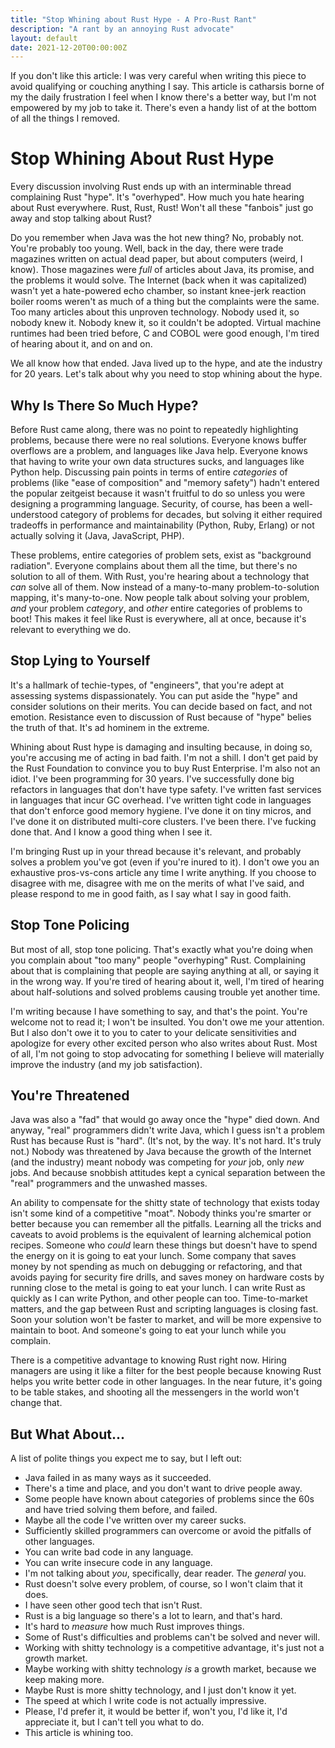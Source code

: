 ```yaml
---
title: "Stop Whining about Rust Hype - A Pro-Rust Rant"
description: "A rant by an annoying Rust advocate"
layout: default
date: 2021-12-20T00:00:00Z
---
```


If you don't like this article: I was very careful when writing this piece to
avoid qualifying or couching anything I say. This article is catharsis borne of
my the daily frustration I feel when I know there's a better way, but I'm not
empowered by my job to take it. There's even a handy list of at the bottom of
all the things I removed.

# Stop Whining About Rust Hype

Every discussion involving Rust ends up with an interminable thread complaining
Rust "hype". It's "overhyped". How much you hate hearing about Rust everywhere.
Rust, Rust, Rust! Won't all these "fanbois" just go away and stop talking about
Rust?

Do you remember when Java was the hot new thing? No, probably not. You're
probably too young. Well, back in the day, there were trade magazines written
on actual dead paper, but about computers (weird, I know). Those magazines were
*full* of articles about Java, its promise, and the problems it would solve.
The Internet (back when it was capitalized) wasn't yet a hate-powered echo
chamber, so instant knee-jerk reaction boiler rooms weren't as much of a thing
but the complaints were the same. Too many articles about this unproven
technology. Nobody used it, so nobody knew it. Nobody knew it, so it couldn't
be adopted. Virtual machine runtimes had been tried before, C and COBOL were
good enough, I'm tired of hearing about it, and on and on.

We all know how that ended. Java lived up to the hype, and ate the industry for
20 years. Let's talk about why you need to stop whining about the hype.

## Why Is There So Much Hype?

Before Rust came along, there was no point to repeatedly highlighting problems,
because there were no real solutions. Everyone knows buffer overflows are a
problem, and languages like Java help. Everyone knows that having to write your
own data structures sucks, and languages like Python help. Discussing pain
points in terms of entire _categories_ of problems (like "ease of composition"
and "memory safety") hadn't entered the popular zeitgeist because it wasn't
fruitful to do so unless you were designing a programming language. Security,
of course, has been a well-understood category of problems for decades, but
solving it either required tradeoffs in performance and maintainability
(Python, Ruby, Erlang) or not actually solving it (Java, JavaScript, PHP).

These problems, entire categories of problem sets, exist as "background
radiation". Everyone complains about them all the time, but there's no solution
to all of them. With Rust, you're hearing about a technology that _can_ solve
all of them. Now instead of a many-to-many problem-to-solution mapping, it's
many-to-one. Now people talk about solving your problem, _and_ your problem
_category_, and _other_ entire categories of problems to boot! This makes it
feel like Rust is everywhere, all at once, because it's relevant to everything
we do.

## Stop Lying to Yourself

It's a hallmark of techie-types, of "engineers", that you're adept at assessing
systems dispassionately. You can put aside the "hype" and consider solutions on
their merits. You can decide based on fact, and not emotion. Resistance even to
discussion of Rust because of "hype" belies the truth of that. It's ad hominem
in the extreme.

Whining about Rust hype is damaging and insulting because, in doing so, you're
accusing me of acting in bad faith. I'm not a shill. I don't get paid by the
Rust Foundation to convince you to buy Rust Enterprise. I'm also not an idiot.
I've been programming for 30 years. I've successfully done big refactors in
languages that don't have type safety. I've written fast services in languages
that incur GC overhead. I've written tight code in languages that don't enforce
good memory hygiene. I've done it on tiny micros, and I've done it on
distributed multi-core clusters. I've been there. I've fucking done that. And I
know a good thing when I see it.

I'm bringing Rust up in your thread because it's relevant, and probably solves
a problem you've got (even if you're inured to it). I don't owe you an
exhaustive pros-vs-cons article any time I write anything. If you choose to
disagree with me, disagree with me on the merits of what I've said, and please
respond to me in good faith, as I say what I say in good faith.

## Stop Tone Policing

But most of all, stop tone policing. That's exactly what you're doing when you
complain about "too many" people "overhyping" Rust. Complaining about that is
complaining that people are saying anything at all, or saying it in the wrong
way. If you're tired of hearing about it, well, I'm tired of hearing about
half-solutions and solved problems causing trouble yet another time.

I'm writing because I have something to say, and that's the point. You're
welcome not to read it; I won't be insulted. You don't owe me your attention.
But I also don't owe it to you to cater to your delicate sensitivities and
apologize for every other excited person who also writes about Rust. Most of
all, I'm not going to stop advocating for something I believe will materially
improve the industry (and my job satisfaction).

## You're Threatened

Java was also a "fad" that would go away once the "hype" died down. And anyway,
"real" programmers didn't write Java, which I guess isn't a problem Rust has
because Rust is "hard". (It's not, by the way. It's not hard. It's truly not.)
Nobody was threatened by Java because the growth of the Internet (and the
industry) meant nobody was competing for *your* job, only *new* jobs. And
because snobbish attitudes kept a cynical separation between the "real"
programmers and the unwashed masses.

An ability to compensate for the shitty state of technology that exists today
isn't some kind of a competitive "moat". Nobody thinks you're smarter or better
because you can remember all the pitfalls. Learning all the tricks and caveats
to avoid problems is the equivalent of learning alchemical potion recipes.
Someone who *could* learn these things but doesn't have to spend the energy on
it is going to eat your lunch. Some company that saves money by not spending as
much on debugging or refactoring, and that avoids paying for security fire
drills, and saves money on hardware costs by running close to the metal is
going to eat your lunch. I can write Rust as quickly as I can write Python, and
other people can too. Time-to-market matters, and the gap between Rust and
scripting languages is closing fast. Soon your solution won't be faster to
market, and will be more expensive to maintain to boot. And someone's going to
eat your lunch while you complain.

There is a competitive advantage to knowing Rust right now. Hiring managers are
using it like a filter for the best people because knowing Rust helps you write
better code in other languages. In the near future, it's going to be table
stakes, and shooting all the messengers in the world won't change that.

## But What About...

A list of polite things you expect me to say, but I left out:

* Java failed in as many ways as it succeeded.
* There's a time and place, and you don't want to drive people away.
* Some people have known about categories of problems since the 60s and have
  tried solving them before, and failed.
* Maybe all the code I've written over my career sucks.
* Sufficiently skilled programmers can overcome or avoid the pitfalls of other
  languages.
* You can write bad code in any language.
* You can write insecure code in any language.
* I'm not talking about *you*, specifically, dear reader. The _general_ you.
* Rust doesn't solve every problem, of course, so I won't claim that it does.
* I have seen other good tech that isn't Rust.
* Rust is a big language so there's a lot to learn, and that's hard.
* It's hard to *measure* how much Rust improves things.
* Some of Rust's difficulties and problems can't be solved and never will.
* Working with shitty technology is a competitive advantage, it's just not a
  growth market.
* Maybe working with shitty technology *is* a growth market, because we keep
  making more.
* Maybe Rust is more shitty technology, and I just don't know it yet.
* The speed at which I write code is not actually impressive.
* Please, I'd prefer it, it would be better if, won't you, I'd like it, I'd
  appreciate it, but I can't tell you what to do.
* This article is whining too.
